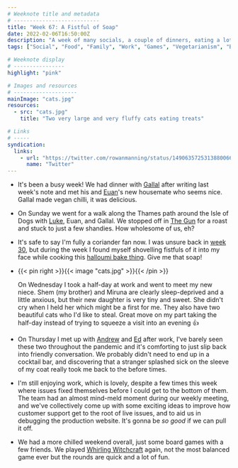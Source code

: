 ```yaml
---
# Weeknote title and metadata
# ---------------------------
title: "Week 67: A Fistful of Soap"
date: 2022-02-06T16:50:00Z
description: "A week of many socials, a couple of dinners, eating a lot of coriander, cute nieces, cute cats, and some exciting future work."
tags: ["Social", "Food", "Family", "Work", "Games", "Vegetarianism", "Board Games"]

# Weeknote display
# ----------------
highlight: "pink"

# Images and resources
# --------------------
mainImage: "cats.jpg"
resources:
  - src: "cats.jpg"
    title: "Two very large and very fluffy cats eating treats"

# Links
# -----
syndication:
  links:
    - url: "https://twitter.com/rowanmanning/status/1490635725313880066"
      name: "Twitter"
---
```


  * It's been a busy week! We had dinner with [Gallal](https://twitter.com/gallal_sharaf) after writing last week's note and met his and [Euan](https://twitter.com/efinlay24)'s new housemate who seems nice. Gallal made vegan chilli, it was delicious.

  * On Sunday we went for a walk along the Thames path around the Isle of Dogs with [Luke](https://twitter.com/lucas42), Euan, and Gallal. We stopped off in [The Gun](https://www.thegundocklands.com/) for a roast and stuck to just a few shandies. How wholesome of us, eh?

  * It's safe to say I'm fully a coriander fan now. I was unsure back in [week 30](/weeknotes/30/), but during the week I found myself shovelling fistfuls of it into my face while cooking this [halloumi bake thing](https://www.sainsburysmagazine.co.uk/recipes/mains/smoky-halloumi-bake). Give me that soap!

  * {{< pin right >}}{{< image "cats.jpg" >}}{{< /pin >}}

    On Wednesday I took a half-day at work and went to meet my new niece. Shem (my brother) and Miruna are clearly sleep-deprived and a little anxious, but their new daughter is very tiny and sweet. She didn't cry when I held her which might be a first for me. They also have two beautiful cats who I'd like to steal. Great move on my part taking the half-day instead of trying to squeeze a visit into an evening :+1:

  * On Thursday I met up with [Andrew](https://adlawson.com/) and [Ed](https://twitter.com/Ed_Kend) after work, I've barely seen these two throughout the pandemic and it's comforting to just slip back into friendly conversation. We probably didn't need to end up in a cocktail bar, and discovering that a stranger splashed sick on the sleeve of my coat really took me back to the before times.

  * I'm still enjoying work, which is lovely, despite a few times this week where issues fixed themselves before I could get to the bottom of them. The team had an almost mind-meld moment during our weekly meeting, and we've collectively come up with some exciting ideas to improve how customer support get to the root of live issues, and to aid us in debugging the production website. It's gonna be _so good_ if we can pull it off.

  * We had a more chilled weekend overall, just some board games with a few friends. We played [Whirling Witchcraft](https://boardgamegeek.com/boardgame/335275/whirling-witchcraft) again, not the most balanced game ever but the rounds are quick and a lot of fun.
